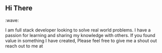 <h2>Hi There</h2>:wave:

I am full stack developer looking to solve real world problems. I have a passion for learning and sharing my knowledge with others. If you found value in something I have created, Please feel free to give me a shout out reach out to me at 
